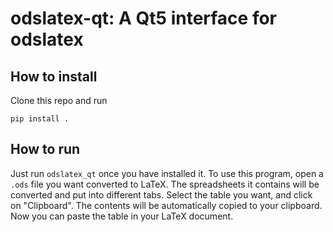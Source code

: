 # odslatex-qt: A Qt5 interface for odslatex

## How to install

Clone this repo and run
```
pip install .
```

## How to run 

Just run `odslatex_qt` once you have installed it. To use this program, open a `.ods` file you want converted to LaTeX. The spreadsheets it contains will be converted and put into different tabs. Select the table you want, and click on "Clipboard". The contents will be automatically copied to your clipboard. Now you can paste the table in your LaTeX document.

